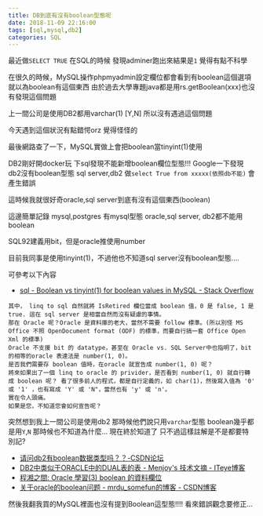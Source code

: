 ```yaml
---
title: DB到底有沒有boolean型態呢
date: 2018-11-09 22:16:00
tags: [sql,mysql,db2]
categories: SQL
---
```


最近做`SELECT TRUE` 在SQL的時候
發現adminer跑出來結果是`1`
覺得有點不科學

<!--more-->

在很久的時候，MySQL操作phpmyadmin設定欄位都會看到有boolean這個選項
就以為boolean有這個東西
由於過去大學專題java都是用rs.getBoolean(xxx)也沒有發現這個問題

上一間公司是使用DB2都用varchar(1) [Y,N]
所以沒有遇過這個問題

今天遇到這個狀況有點錯愕orz
覺得怪怪的

最後網路查了一下，MySQL實做上會把boolean當tinyint(1)使用


DB2剛好開docker玩
下sql發現不能新增boolean欄位型態!!!
Google一下發現db2沒有boolean型態
sql server,db2 做`select True from xxxxx(依照db不能)`
會產生錯誤

這時候我就很好奇oracle,sql server到底有沒有這個東西(boolean)

這邊簡單記錄
mysql,postgres 有mysql型態
oracle,sql server, db2都不能用boolean

SQL92建義用bit，但是oracle推使用number

目前我同事是使用tinyint(1)，不過他也不知道sql server沒有boolean型態....

可參考以下內容
* [sql - Boolean vs tinyint(1) for boolean values in MySQL - Stack Overflow](https://stackoverflow.com/questions/3751853/boolean-vs-tinyint1-for-boolean-values-in-mysql)

```
其中， linq to sql 自然就將 IsRetired 欄位當成 boolean 值，0 是 false, 1 是 true. 這在 sql server 是相當自然而沒有疑慮的事情。 
那在 Oracle 呢？Oracle 是資料庫的老大，當然不需要 follow 標準。(所以別怪 MS Office 不照 OpenDocument format (ODF) 的標準，而要自行搞一套 Office Open Xml 的標準) 
Oracle 不支援 bit 的 datatype，甚至在 Oracle vs. SQL Server中也指明了，bit 的相等的oracle 表達法是 number(1, 0)。 
是否我們需要存 boolean 值時，在oracle 就宣告成 number(1, 0) 呢？ 
將來如果出了一個 linq to oracle 的 privider，是否看到 number(1, 0) 就自行轉成 boolean 呢？ 看了很多前人的程式，都是自行定義的，如 char(1)，然後寫入值為 '0' 或 '1' ，也有寫成 'Y' 或 'N"，當然也有 'y' 或 'n'。 
實在令人頭痛。 
如果是您，不知道您會如何宣告呢？
```
突然想到我上一間公司是使用db2
那時候他們說只用`varchar`型態
boolean幾乎都是用`Y`,`N`
那時候也不知道為什麼...
現在終於知道了
只不過這樣註解是不是都要特別記?

* [请问db2有boolean数据类型吗？？-CSDN论坛](https://bbs.csdn.net/topics/30054994)
* [DB2中类似于ORACLE中的DUAL表的表 - Menjoy's 技术文摘 - ITeye博客](http://menjoy.iteye.com/blog/111737)
* [程湘之間: Oracle 學習(3) boolean 的資料欄位](http://charlesbc.blogspot.com/2008/08/oracle-3-boolean.html)
* [关于oracle的boolean问题 - mrdu_somefun的博客 - CSDN博客](https://blog.csdn.net/H12KJGJ/article/details/52785108)


然後我翻我買的MySQL裡面也沒有提到Boolean這型態!!!!
看來錯誤觀念要修正...